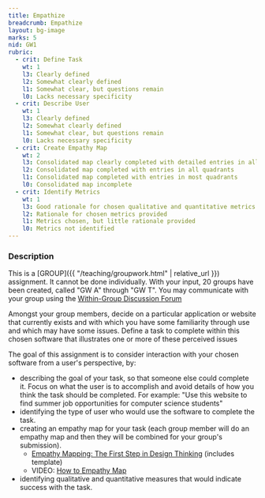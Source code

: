 ```yaml
---
title: Empathize
breadcrumb: Empathize
layout: bg-image
marks: 5
nid: GW1
rubric:
  - crit: Define Task
    wt: 1
    l3: Clearly defined
    l2: Somewhat clearly defined
    l1: Somewhat clear, but questions remain
    l0: Lacks necessary specificity
  - crit: Describe User
    wt: 1
    l3: Clearly defined
    l2: Somewhat clearly defined
    l1: Somewhat clear, but questions remain
    l0: Lacks necessary specificity
  - crit: Create Empathy Map
    wt: 2
    l3: Consolidated map clearly completed with detailed entries in all quadrants
    l2: Consolidated map completed with entries in all quadrants
    l1: Consolidated map completed with entries in most quadrants
    l0: Consolidated map incomplete
  - crit: Identify Metrics
    wt: 1
    l3: Good rationale for chosen qualitative and quantitative metrics provided
    l2: Rationale for chosen metrics provided
    l1: Metrics chosen, but little rationale provided
    l0: Metrics not identified
---
```

### Description

This is a [GROUP]({{ "/teaching/groupwork.html" | relative_url }}) assignment. It cannot be done individually. With your input, 20 groups have been created, called "GW A" through "GW T". You may communicate with your group using the [Within-Group Discussion Forum](https://urcourses.uregina.ca/mod/forum/view.php?id=908333)

Amongst your group members, decide on a particular application or website that currently exists and with which you have some familiarity through use and which may have some issues. Define a task to complete within this chosen software that illustrates one or more of these perceived issues

The goal of this assignment is to consider interaction with your chosen software from a user's perspective, by:
* describing the goal of your task, so that someone else could complete it. Focus on what the user is to accomplish and avoid details of how you think the task should be completed. For example:
"Use this website to find summer job opportunities for computer science students"
* identifying the type of user who would use the software to complete the task.
* creating an empathy map for your task (each group member will do an empathy map and then they will be combined for your group's submission).
  * [Empathy Mapping: The First Step in Design Thinking](https://www.nngroup.com/articles/empathy-mapping/) (includes template)
  * VIDEO: [How to Empathy Map](https://www.nngroup.com/videos/empathy-map/)
* identifying qualitative and quantitative measures that would indicate success with the task.
